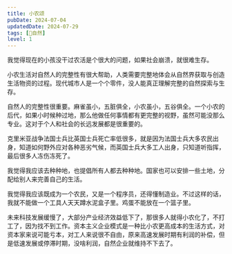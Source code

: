 ```yaml
---
title: 小农颂
pubDate: 2024-07-04
updatedDate: 2024-07-29
tags: [🌳自然]
level: 1
---
```


我觉得现在的小孩没干过农活是个很大的问题，如果社会崩溃，就很难生存。

小农生活对自然人的完整性有很大帮助，人类需要完整地体会从自然界获取与创造生活物资的过程。现代城市人是一个个零件，没人能真正理解完整的自然探索与生存。

自然人的完整性很重要。麻雀虽小，五脏俱全，小农虽小，五谷俱全。一个小农的后代，如果小时候种过地，那么他做任何事情都有更完整的视野，虽然可能没那么专业。这对于个人和社会的长远发展都是很重要的。

克里米亚战争法国士兵比英国士兵死亡率低很多，就是因为法国士兵大多农民出身，知道如何野外应对各种恶劣气候，而英国士兵大多工人出身，只知道听指挥，最后很多人冻伤冻死了。

我觉得我应该去种种地，也提倡所有人都去种种地。国家也可以安排一些土地，分配给别人来完善自己的生活。

我觉得我应该既成为一个农民，又是一个程序员，还得懂制造业。不过这样的话，我就不能做一个工具人天天蹲水泥盒子里。鸡蛋不能放在一个篮子里。

未来科技发展缓慢了，大部分产业经济效益低下了，那很多人就得小农化了，不打工了，因为找不到工作。资本主义企业模式是一种比小农更高成本的生活方式，对资本家来说可能亏本，对工人来说很不自由，原来高速发展时期有利润的补偿，但是低速发展或停滞时期，没啥利润，自然企业就维持不下去了。
